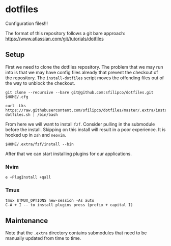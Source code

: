 # dotfiles

Configuration files!!!

The format of this repository follows a git bare approach:
https://www.atlassian.com/git/tutorials/dotfiles

## Setup

First we need to clone the dotfiles repository. The problem that we may run
into is that we may have config files already that prevent the checkout of
the repository. The `install-dotfiles` script moves the offending files out
of the way to unblock the checkout.
```
git clone --recursive --bare git@github.com:sfilipco/dotfiles.git $HOME/.cfg
```
```
curl -Lks https://raw.githubusercontent.com/sfilipco/dotfiles/master/.extra/install-dotfiles.sh | /bin/bash
```

From here we will want to install `fzf`. Consider pulling in the submodule
before the install. Skipping on this install will result in a poor experience.
It is hooked up in `zsh` and `neovim`.

```
$HOME/.extra/fzf/install --bin
```

After that we can start installing plugins for our applications.

### Nvim

```
e +PlugInstall +qall
```

### Tmux

```
tmux $TMUX_OPTIONS new-session -As auto
C-A + I -- to install plugins press (prefix + capital I)
```

## Maintenance

Note that the `.extra` directory contains submodules that need to be manually
updated from time to time.
